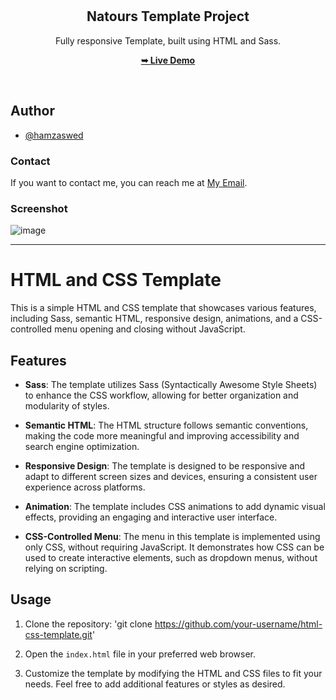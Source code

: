 <div align="center">

  <br />
  <br />

  <h2 align="center">Natours Template Project</h2>

  Fully responsive Template, built using HTML and Sass.

  <a href="https://hamzaswed.github.io/natours-template/"><strong>➥ Live Demo</strong></a>

</div>

<br />

## Author

- [@hamzaswed](https://github.com/hamzaswed)

### Contact

If you want to contact me, you can reach me at [My Email](hamzaswed66@gmail.com).

### Screenshot

![image](https://github.com/hamzaswed/natours-template/assets/81015655/5a291098-d9a2-40ec-8b1e-986397457483)

---

# HTML and CSS Template

This is a simple HTML and CSS template that showcases various features, including Sass, semantic HTML, responsive design, animations, and a CSS-controlled menu opening and closing without JavaScript.

## Features

- **Sass**: The template utilizes Sass (Syntactically Awesome Style Sheets) to enhance the CSS workflow, allowing for better organization and modularity of styles.

- **Semantic HTML**: The HTML structure follows semantic conventions, making the code more meaningful and improving accessibility and search engine optimization.

- **Responsive Design**: The template is designed to be responsive and adapt to different screen sizes and devices, ensuring a consistent user experience across platforms.

- **Animation**: The template includes CSS animations to add dynamic visual effects, providing an engaging and interactive user interface.

- **CSS-Controlled Menu**: The menu in this template is implemented using only CSS, without requiring JavaScript. It demonstrates how CSS can be used to create interactive elements, such as dropdown menus, without relying on scripting.

## Usage

1. Clone the repository: 'git clone https://github.com/your-username/html-css-template.git'

2. Open the `index.html` file in your preferred web browser.

3. Customize the template by modifying the HTML and CSS files to fit your needs. Feel free to add additional features or styles as desired.



